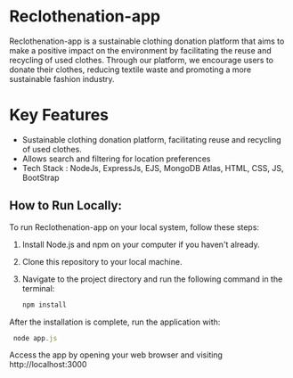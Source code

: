 # Reclothenation-app
Reclothenation-app is a sustainable clothing donation platform that aims to make a positive impact on the environment by facilitating the reuse and recycling of used clothes. Through our platform, we encourage users to donate their  clothes, reducing textile waste and promoting a more sustainable fashion industry.

# Key Features
- Sustainable clothing donation platform, facilitating reuse and recycling of used clothes.
- Allows search and filtering for location preferences
- Tech Stack : NodeJs, ExpressJs, EJS, MongoDB Atlas, HTML, CSS, JS, BootStrap

## How to Run Locally:
To run Reclothenation-app on your local system, follow these steps:

1. Install Node.js and npm on your computer if you haven't already.
2. Clone this repository to your local machine.
3. Navigate to the project directory and run the following command in the terminal:

   ``` javascript
   npm install
   ```
After the installation is complete, run the application with:
  ``` javascript
   node app.js
   ```
Access the app by opening your web browser and visiting http://localhost:3000
